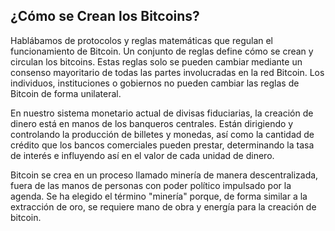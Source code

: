 ## ¿Cómo se Crean los Bitcoins?

Hablábamos de protocolos y reglas matemáticas que regulan el funcionamiento de Bitcoin. Un conjunto de reglas define cómo se crean y circulan los bitcoins. Estas reglas solo se pueden cambiar mediante un consenso mayoritario de todas las partes involucradas en la red Bitcoin. Los individuos, instituciones o gobiernos no pueden cambiar las reglas de Bitcoin de forma unilateral.

En nuestro sistema monetario actual de divisas fiduciarias, la creación de dinero está en manos de los banqueros centrales. Están dirigiendo y controlando la producción de billetes y monedas, así como la cantidad de crédito que los bancos comerciales pueden prestar, determinando la tasa de interés e influyendo así en el valor de cada unidad de dinero.

Bitcoin se crea en un proceso llamado minería de manera descentralizada, fuera de las manos de personas con poder político impulsado por la agenda. Se ha elegido el término "minería" porque, de forma similar a la extracción de oro, se requiere mano de obra y energía para la creación de bitcoin.